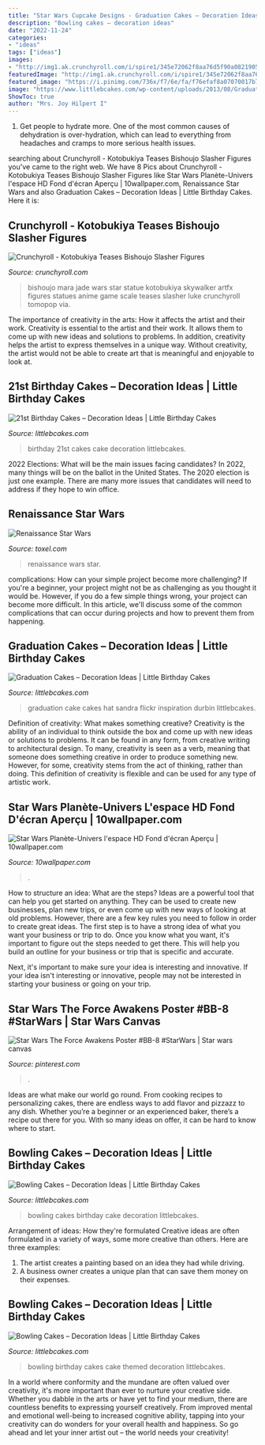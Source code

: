 ```yaml
---
title: "Star Wars Cupcake Designs - Graduation Cakes – Decoration Ideas"
description: "Bowling cakes – decoration ideas"
date: "2022-11-24"
categories:
- "ideas"
tags: ["ideas"]
images:
- "http://img1.ak.crunchyroll.com/i/spire1/345e72062f8aa76d5f90a082190526131383255297_full.jpg"
featuredImage: "http://img1.ak.crunchyroll.com/i/spire1/345e72062f8aa76d5f90a082190526131383255297_full.jpg"
featured_image: "https://i.pinimg.com/736x/f7/6e/fa/f76efaf8a07070017b724df4e43ec8e0.jpg"
image: "https://www.littlebcakes.com/wp-content/uploads/2013/08/Graduation-Hat-Cake.jpg"
ShowToc: true
author: "Mrs. Joy Hilpert I"
---
```



1. Get people to hydrate more. One of the most common causes of dehydration is over-hydration, which can lead to everything from headaches and cramps to more serious health issues.

	

		
searching about Crunchyroll - Kotobukiya Teases Bishoujo Slasher Figures you've came to the right web. We have 8 Pics about Crunchyroll - Kotobukiya Teases Bishoujo Slasher Figures like Star Wars Planète-Univers l&#039;espace HD Fond d&#039;écran Aperçu | 10wallpaper.com, Renaissance Star Wars and also Graduation Cakes – Decoration Ideas | Little Birthday Cakes. Here it is:
		
    
## Crunchyroll - Kotobukiya Teases Bishoujo Slasher Figures

<img loading=lazy src="http://img1.ak.crunchyroll.com/i/spire1/345e72062f8aa76d5f90a082190526131383255297_full.jpg" onerror="this.onerror=null;this.src='https://tse2.mm.bing.net/th?id=OIP.iQDYp3OKGoT1CDPo7vOtWQHaKN&amp;pid=15.1';" alt="Crunchyroll - Kotobukiya Teases Bishoujo Slasher Figures">

_Source: crunchyroll.com_

>bishoujo mara jade wars star statue kotobukiya skywalker artfx figures statues anime game scale teases slasher luke crunchyroll tomopop via. 

	

The importance of creativity in the arts: How it affects the artist and their work.
Creativity is essential to the artist and their work. It allows them to come up with new ideas and solutions to problems. In addition, creativity helps the artist to express themselves in a unique way. Without creativity, the artist would not be able to create art that is meaningful and enjoyable to look at.

    
## 21st Birthday Cakes – Decoration Ideas | Little Birthday Cakes

<img loading=lazy src="http://www.littlebcakes.com/wp-content/uploads/2014/02/Images-of-21st-Birthday-Cakes-768x1024.jpg" onerror="this.onerror=null;this.src='https://tse3.mm.bing.net/th?id=OIP.JcL9Uv2HdGwtqFyssu1glgHaJ4&amp;pid=15.1';" alt="21st Birthday Cakes – Decoration Ideas | Little Birthday Cakes">

_Source: littlebcakes.com_

>birthday 21st cakes cake decoration littlebcakes. 

	

2022 Elections: What will be the main issues facing candidates?
In 2022, many things will be on the ballot in the United States. The 2020 election is just one example. There are many more issues that candidates will need to address if they hope to win office.

    
## Renaissance Star Wars

<img loading=lazy src="http://www.toxel.com/wp-content/uploads/2016/12/renastarwars02.jpg" onerror="this.onerror=null;this.src='https://tse4.mm.bing.net/th?id=OIP.gW_e2JnxfYpf3bq44mVbMwAAAA&amp;pid=15.1';" alt="Renaissance Star Wars">

_Source: toxel.com_

>renaissance wars star. 

	

complications: How can your simple project become more challenging?
If you're a beginner, your project might not be as challenging as you thought it would be. However, if you do a few simple things wrong, your project can become more difficult. In this article, we'll discuss some of the common complications that can occur during projects and how to prevent them from happening.

    
## Graduation Cakes – Decoration Ideas | Little Birthday Cakes

<img loading=lazy src="https://www.littlebcakes.com/wp-content/uploads/2013/08/Graduation-Hat-Cake.jpg" onerror="this.onerror=null;this.src='https://tse1.mm.bing.net/th?id=OIP.jgM4365AVLlNKLt9IofPbAHaJ4&amp;pid=15.1';" alt="Graduation Cakes – Decoration Ideas | Little Birthday Cakes">

_Source: littlebcakes.com_

>graduation cake cakes hat sandra flickr inspiration durbin littlebcakes. 

	

Definition of creativity: What makes something creative?
Creativity is the ability of an individual to think outside the box and come up with new ideas or solutions to problems. It can be found in any form, from creative writing to architectural design. To many, creativity is seen as a verb, meaning that someone does something creative in order to produce something new. However, for some, creativity stems from the act of thinking, rather than doing. This definition of creativity is flexible and can be used for any type of artistic work.

    
## Star Wars Planète-Univers L&#039;espace HD Fond D&#039;écran Aperçu | 10wallpaper.com

<img loading=lazy src="https://10wallpaper.com/wallpaper/1920x1080/1302/Star_Wars_Planet-Universe_space_HD_Desktop_Wallpaper_1920x1080.jpg" onerror="this.onerror=null;this.src='https://tse4.mm.bing.net/th?id=OIP.YLlyHTyk61XPC11KKd8QoAHaEK&amp;pid=15.1';" alt="Star Wars Planète-Univers l&#039;espace HD Fond d&#039;écran Aperçu | 10wallpaper.com">

_Source: 10wallpaper.com_

>. 

	

How to structure an idea: What are the steps?
Ideas are a powerful tool that can help you get started on anything. They can be used to create new businesses, plan new trips, or even come up with new ways of looking at old problems. However, there are a few key rules you need to follow in order to create great ideas.
The first step is to have a strong idea of what you want your business or trip to do. Once you know what you want, it's important to figure out the steps needed to get there. This will help you build an outline for your business or trip that is specific and accurate.

Next, it's important to make sure your idea is interesting and innovative. If your idea isn't interesting or innovative, people may not be interested in starting your business or going on your trip.

    
## Star Wars The Force Awakens Poster #BB-8 #StarWars | Star Wars Canvas

<img loading=lazy src="https://i.pinimg.com/736x/f7/6e/fa/f76efaf8a07070017b724df4e43ec8e0.jpg" onerror="this.onerror=null;this.src='https://tse1.mm.bing.net/th?id=OIP.xGT5yRnPQMxsUvfj25p5egHaKQ&amp;pid=15.1';" alt="Star Wars The Force Awakens Poster #BB-8 #StarWars | Star wars canvas">

_Source: pinterest.com_

>. 

	

Ideas are what make our world go round. From cooking recipes to personalizing cakes, there are endless ways to add flavor and pizzazz to any dish. Whether you’re a beginner or an experienced baker, there’s a recipe out there for you. With so many ideas on offer, it can be hard to know where to start.

    
## Bowling Cakes – Decoration Ideas | Little Birthday Cakes

<img loading=lazy src="https://www.littlebcakes.com/wp-content/uploads/2014/01/Bowling-Cakes.jpg" onerror="this.onerror=null;this.src='https://tse2.mm.bing.net/th?id=OIP.zJxxARmv0x524pwwo41PGwHaJ4&amp;pid=15.1';" alt="Bowling Cakes – Decoration Ideas | Little Birthday Cakes">

_Source: littlebcakes.com_

>bowling cakes birthday cake decoration littlebcakes. 

	

Arrangement of ideas: How they're formulated
Creative ideas are often formulated in a variety of ways, some more creative than others. Here are three examples:
1. The artist creates a painting based on an idea they had while driving.
2. A business owner creates a unique plan that can save them money on their expenses.

    
## Bowling Cakes – Decoration Ideas | Little Birthday Cakes

<img loading=lazy src="https://www.littlebcakes.com/wp-content/uploads/2014/01/Bowling-Birthday-Cakes.jpg" onerror="this.onerror=null;this.src='https://tse1.mm.bing.net/th?id=OIP.kiqHaxOeQgughU9ez7J8zgHaJ-&amp;pid=15.1';" alt="Bowling Cakes – Decoration Ideas | Little Birthday Cakes">

_Source: littlebcakes.com_

>bowling birthday cakes cake themed decoration littlebcakes. 

	

In a world where conformity and the mundane are often valued over creativity, it's more important than ever to nurture your creative side. Whether you dabble in the arts or have yet to find your medium, there are countless benefits to expressing yourself creatively. From improved mental and emotional well-being to increased cognitive ability, tapping into your creativity can do wonders for your overall health and happiness. So go ahead and let your inner artist out – the world needs your creativity!

